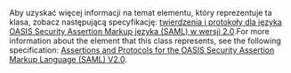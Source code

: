 <span data-ttu-id="65f06-101">Aby uzyskać więcej informacji na temat elementu, który reprezentuje ta klasa, zobacz następującą specyfikację: [twierdzenia i protokoły dla języka OASIS Security Assertion Markup języka (SAML) w wersji 2.0](http://docs.oasis-open.org/security/saml/v2.0/saml-core-2.0-os.pdf).</span><span class="sxs-lookup"><span data-stu-id="65f06-101">For more information about the element that this class represents, see the following specification: [Assertions and Protocols for the OASIS Security Assertion Markup Language (SAML) V2.0](http://docs.oasis-open.org/security/saml/v2.0/saml-core-2.0-os.pdf).</span></span>
